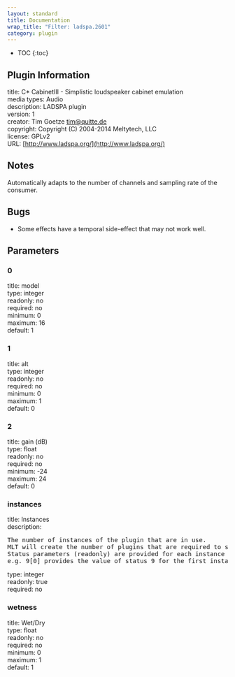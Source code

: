 ```yaml
---
layout: standard
title: Documentation
wrap_title: "Filter: ladspa.2601"
category: plugin
---
```

* TOC
{:toc}

## Plugin Information

title: C* CabinetIII - Simplistic loudspeaker cabinet emulation  
media types:
Audio  
description: LADSPA plugin  
version: 1  
creator: Tim Goetze <tim@quitte.de>  
copyright: Copyright (C) 2004-2014 Meltytech, LLC  
license: GPLv2  
URL: [http://www.ladspa.org/](http://www.ladspa.org/)  

## Notes

Automatically adapts to the number of channels and sampling rate of the consumer.

## Bugs

* Some effects have a temporal side-effect that may not work well.


## Parameters

### 0

title: model    
type: integer  
readonly: no  
required: no  
minimum: 0  
maximum: 16  
default: 1  

### 1

title: alt    
type: integer  
readonly: no  
required: no  
minimum: 0  
maximum: 1  
default: 0  

### 2

title: gain (dB)    
type: float  
readonly: no  
required: no  
minimum: -24  
maximum: 24  
default: 0  

### instances

title: Instances    
description:
<pre>
The number of instances of the plugin that are in use.
MLT will create the number of plugins that are required to support the number of audio channels.
Status parameters (readonly) are provided for each instance and are accessed by specifying the instance number after the identifier (starting at zero).
e.g. 9[0] provides the value of status 9 for the first instance.
</pre>
type: integer  
readonly: true  
required: no  

### wetness

title: Wet/Dry    
type: float  
readonly: no  
required: no  
minimum: 0  
maximum: 1  
default: 1  

